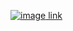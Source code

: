 

<!--
### Hi there 👋
**Aliyoub/aliyoub** is a ✨ _special_ ✨ repository because its `README.md` (this file) appears on your GitHub profile.

Here are some ideas to get you started:

- 🔭 I’m currently working on ...
- 🌱 I’m currently learning ...
- 👯 I’m looking to collaborate on ...
- 🤔 I’m looking for help with ...
- 💬 Ask me about ...
- 📫 How to reach me: ...
- 😄 Pronouns: ...
- ⚡ Fun fact: ...
-->
[![image](https://github.com/Aliyoub/aliyoub/assets/25158336/d5a9e927-cb4e-4946-9803-52583bd86aae) link](https://aliyoubinate.abimimi.com/)
